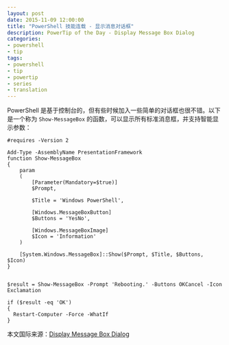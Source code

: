 ```yaml
---
layout: post
date: 2015-11-09 12:00:00
title: "PowerShell 技能连载 - 显示消息对话框"
description: PowerTip of the Day - Display Message Box Dialog
categories:
- powershell
- tip
tags:
- powershell
- tip
- powertip
- series
- translation
---
```

PowerShell 是基于控制台的，但有些时候加入一些简单的对话框也很不错。以下是一个称为 `Show-MessageBox` 的函数，可以显示所有标准消息框，并支持智能显示参数：

    #requires -Version 2
    
    Add-Type -AssemblyName PresentationFramework
    function Show-MessageBox
    {
        param
        (
            [Parameter(Mandatory=$true)]
            $Prompt,
            
            $Title = 'Windows PowerShell',
            
            [Windows.MessageBoxButton]
            $Buttons = 'YesNo',
            
            [Windows.MessageBoxImage]
            $Icon = 'Information'
        )
        
        [System.Windows.MessageBox]::Show($Prompt, $Title, $Buttons, $Icon)
    }
    
    
    $result = Show-MessageBox -Prompt 'Rebooting.' -Buttons OKCancel -Icon Exclamation
    
    if ($result -eq 'OK')
    {
      Restart-Computer -Force -WhatIf
    }

<!--more-->
本文国际来源：[Display Message Box Dialog](http://community.idera.com/powershell/powertips/b/tips/posts/display-message-box-dialog)
